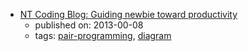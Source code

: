 * [NT Coding Blog: Guiding newbie toward productivity](http://ntcoding.co.uk/blog/2013/01/guiding-newbie-toward-productivity.html)
    * published on: 2013-00-08
    * tags: [pair-programming](../tags/pair-programming.md), [diagram](../tags/diagram.md)
